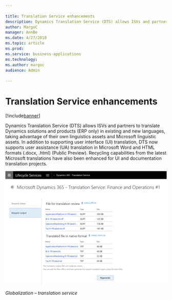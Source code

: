 ```yaml
---

title: Translation Service enhancements
description: Dynamics Translation Service (DTS) allows ISVs and partners to translate Dynamics solutions and products (ERP only) in existing and new languages, taking advantage of their own linguistics assets and Microsoft linguistic assets.
author: MargoC
manager: AnnBe
ms.date: 4/27/2018
ms.topic: article
ms.prod: 
ms.service: business-applications
ms.technology: 
ms.author: margoc
audience: Admin

---
```

#  Translation Service enhancements




[!include[banner](../../../includes/banner.md)]

Dynamics Translation Service (DTS) allows ISVs and partners to translate
Dynamics solutions and products (ERP only) in existing and new languages, taking
advantage of their own linguistics assets and Microsoft linguistic assets. In
addition to supporting user interface (UI) translation, DTS now supports user
assistance (UA) translation in Microsoft Word and HTML formats (.docx, .html)
(Public Preview). Recycling capabilities from the latest Microsoft translations
have also been enhanced for UI and documentation translation projects.

![A screenshot showing the Translation service](media/translation-service-enhancements-1.png "A screenshot showing the Translation service")
<!-- FO_translation_service_A.png -->


*Globalization – translation service*
